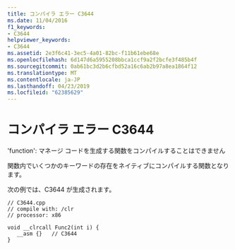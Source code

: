 ```yaml
---
title: コンパイラ エラー C3644
ms.date: 11/04/2016
f1_keywords:
- C3644
helpviewer_keywords:
- C3644
ms.assetid: 2e3f6c41-3ec5-4a01-82bc-f11b61ebe68e
ms.openlocfilehash: 6d147d6a5955208bbca1ccf9a2f2bcfe3f485b4f
ms.sourcegitcommit: 0ab61bc3d2b6cfbd52a16c6ab2b97a8ea1864f12
ms.translationtype: MT
ms.contentlocale: ja-JP
ms.lasthandoff: 04/23/2019
ms.locfileid: "62385629"
---
```

# <a name="compiler-error-c3644"></a>コンパイラ エラー C3644

'function': マネージ コードを生成する関数をコンパイルすることはできません

関数内でいくつかのキーワードの存在をネイティブにコンパイルする関数となります。

次の例では、C3644 が生成されます。

```
// C3644.cpp
// compile with: /clr
// processor: x86

void __clrcall Func2(int i) {
   __asm {}   // C3644
}
```